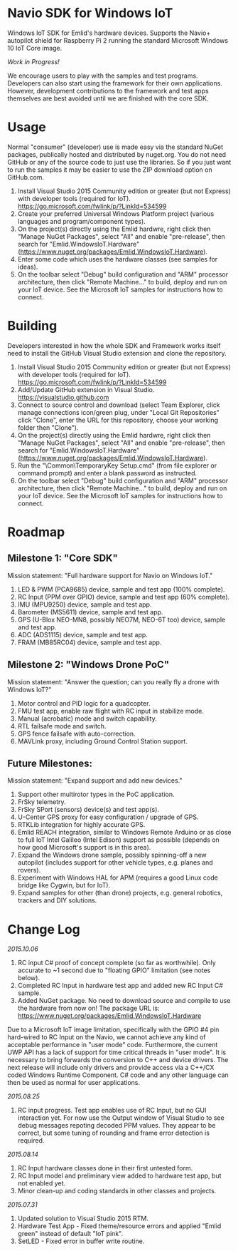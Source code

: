 # Navio SDK for Windows IoT

Windows IoT SDK for Emlid's hardware devices.
Supports the Navio+ autopilot shield for Raspberry Pi 2 running the standard Microsoft Windows 10 IoT Core image. 


*Work in Progress!*

We encourage users to play with the samples and test programs. Developers can also start using the framework for their own applications. However, development contributions to the framework and test apps themselves are best avoided until we are finished with the core SDK.


# Usage

Normal "consumer" (developer) use is made easy via the standard NuGet packages, publically hosted and distributed by nuget.org. You do not need GitHub or any of the source code to just use the libraries. So if you just want to run the samples it may be easier to use the ZIP download option on GitHub.com.

1. Install Visual Studio 2015 Community edition or greater (but not Express) with developer tools (required for IoT). https://go.microsoft.com/fwlink/p/?LinkId=534599
2. Create your preferred Universal Windows Platform project (various languages and program/component types).
3. On the project(s) directly using the Emlid hardwre, right click then "Manage NuGet Packages", select "All" and enable "pre-release", then search for "Emlid.WindowsIoT.Hardware" (https://www.nuget.org/packages/Emlid.WindowsIoT.Hardware).
4. Enter some code which uses the hardware classes (see samples for ideas).
5. On the toolbar select "Debug" build configuration and "ARM" processor architecture, then click "Remote Machine..." to build, deploy and run on your IoT device. See the Microsoft IoT samples for instructions how to connect.


# Building

Developers interested in how the whole SDK and Framework works itself need to install the GitHub Visual Studio extension and clone the repository.

1. Install Visual Studio 2015 Community edition or greater (but not Express) with developer tools (required for IoT). https://go.microsoft.com/fwlink/p/?LinkId=534599
2. Add/Update GitHub extension in Visual Studio. https://visualstudio.github.com
3. Connect to source control and download (select Team Explorer, click manage connections icon/green plug, under "Local Git Repositories" click "Clone", enter the URL for this repository, choose your working folder then "Clone").
4. On the project(s) directly using the Emlid hardwre, right click then "Manage NuGet Packages", select "All" and enable "pre-release", then search for "Emlid.WindowsIoT.Hardware" (https://www.nuget.org/packages/Emlid.WindowsIoT.Hardware).
5. Run the "\Common\TemporaryKey Setup.cmd" (from file explorer or command prompt) and enter a blank password as instructed.
6. On the toolbar select "Debug" build configuration and "ARM" processor architecture, then click "Remote Machine..." to build, deploy and run on your IoT device. See the Microsoft IoT samples for instructions how to connect.


# Roadmap

## Milestone 1: "Core SDK"

Mission statement: "Full hardware support for Navio on Windows IoT."

1. LED & PWM (PCA9685) device, sample and test app (100% complete).
2. RC Input (PPM over GPIO) device, sample and test app (60% complete).
3. IMU (MPU9250) device, sample and test app.
4. Barometer (MS5611) device, sample and test app.
5. GPS (U-Blox NEO-MN8, possibly NEO7M, NEO-6T too) device, sample and test app.
6. ADC (ADS1115) device, sample and test app.
7. FRAM (MB85RC04) device, sample and test app.
 

## Milestone 2: "Windows Drone PoC"

Mission statement: "Answer the question; can you really fly a drone with Windows IoT?"

1. Motor control and PID logic for a quadcopter.
2. FMU test app, enable raw flight with RC input in stabilize mode.
3. Manual (acrobatic) mode and switch capability.
3. RTL failsafe mode and switch.
4. GPS fence failsafe with auto-correction.
5. MAVLink proxy, including Ground Control Station support.


## Future Milestones:

Mission statement: "Expand support and add new devices."

1. Support other multirotor types in the PoC application.
2. FrSky telemetry.
3. FrSky SPort (sensors) device(s) and test app(s).
4. U-Center GPS proxy for easy configuration / upgrade of GPS.
5. RTKLib integration for highly accurate GPS.
6. Emlid REACH integration, similar to Windows Remote Arduino or as close to full IoT Intel Galileo (Intel Edison) support as possible (depends on how good Microsoft's support is in this area).
7. Expand the Windows drone sample, possibly spinning-off a new autopilot (includes support for other vehicle types, e.g. planes and rovers).
8. Experiment with Windows HAL for APM (requires a good Linux code bridge like Cygwin, but for IoT).
9. Expand samples for other (than drone) projects, e.g. general robotics, trackers and DIY solutions.


# Change Log

*2015.10.06*

1. RC input C# proof of concept complete (so far as worthwhile). Only accurate to ~1 second due to "floating GPIO" limitation (see notes below). 
2. Completed RC Input in hardware test app and added new RC Input C# sample.
2. Added NuGet package. No need to download source and compile to use the hardware from now on! The package URL is: https://www.nuget.org/packages/Emlid.WindowsIoT.Hardware

Due to a Microsoft IoT image limitation, specifically with the GPIO #4 pin hard-wired to RC Input on the Navio, we cannot achieve any kind of acceptable performance in "user mode" code.
Furthermore, the current UWP API has a lack of support for time critical threads in "user mode". It is necessary to bring forwards the conversion to C++ and device drivers.
The next release will include only drivers and provide access via a C++/CX coded Windows Runtime Component. C# code and any other language can then be used as normal for user applications.


*2015.08.25*

1. RC input progress. Test app enables use of RC Input, but no GUI interaction yet. For now use the Output window of Visual Studio to see debug messages repoting decoded PPM values. They appear to be correct, but some tuning of rounding and frame error detection is required.


*2015.08.14*

1. RC Input hardware classes done in their first untested form.
2. RC Input model and preliminary view added to hardware test app, but not enabled yet.
3. Minor clean-up and coding standards in other classes and projects.


*2015.07.31*

1. Updated solution to Visual Studio 2015 RTM.
2. Hardware Test App - Fixed theme/resource errors and applied "Emlid green" instead of default "IoT pink".
3. SetLED - Fixed error in buffer write routine.
